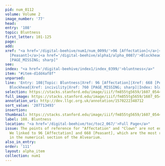 ```yaml
---
pid: num_0112
volume: Volume 2
image_number: '77'
head:
entry: '108'
topic: Bluntness
first_letter: 101-125
page:
add:
xref: "<a href='/digital-beehive/num1/num_0099/'>96 [Affectation]</a>|<a href='/digital-beehive/num3/num_0926/'>668
  [Peasant]</a>|<a href='/digital-beehive/alpha1/alpha_0087/'>Blockhead</a>|<a href='/digital-beehive/alpha3/alpha_0469/'>incivility</a>|760
  [PAGE_MISSING; sharp]"
see:
index: "<a href='/digital-beehive/index1/index_0399/'>bluntness</a>"
item: "#item-d1dd4af8f"
unparsed:
line: 'Entry: 108|Topic: Bluntness|Xref: 96 [Affectation]|Xref: 668 [Peasant]|Xref:
  Blockhead|Xref: incivility|Xref: 760 [PAGE_MISSING; sharp]|Index: bluntness|#item-d1dd4af8f'
selection: https://stacks.stanford.edu/image/iiif/fm855tg5659/1607_0544/293,3493,3063,511/full/0/default.jpg
full_image: https://stacks.stanford.edu/image/iiif/fm855tg5659/1607_0544/full/full/0/default.jpg
annotation_uri: http://dev.llgc.org.uk/annotation/1570222348712
sort_value: '207713493'
insertion:
thumbnail: https://stacks.stanford.edu/image/iiif/fm855tg5659/1607_0544/293,3493,600,180/250,/0/default.jpg
label: 108. Bluntness
location: "<a href='/digital-beehive/toc/toc2_067/'>Full Page</a>"
issue: The points of reference for "Affectation" and "Clown" are not entirely clear.
  We linked to 96 [Affectation] and 668 [Peasant], which are the most relevant entries
  in the numerical section of the Alvearium.
also_in_entry:
order: '111'
layout: alpha_item
collection: num1
---
```

